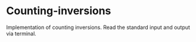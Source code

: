 # Counting-inversions
Implementation of counting inversions. Read the standard input and output via terminal.
